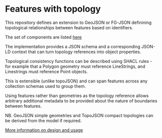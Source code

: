 # Features with topology

This repository defines an extension to GeoJSON or FG-JSON definining topological relationships between features based on identifiers.

The set of components are listed [here](https://ogcincubator.github.io/topo-feature/)

The implementation provides a JSON schema and a corresponding JSON-LD context that can turn topology references into object properties.

Topological consistency functions can be described using SHACL rules - for example that a Polygon geometry must reference LineStrings, and Linestrings must reference Point objects. 

This is extensible (unlike topoJSON) and can span features across any collection schemas used to group them.

Using features rather than geometries as the topology reference allows arbitrary additional metadata to be provided about the nature of boundaries between features.

NB. GeoJSON simple geometries and TopoJSON compact topologies can be derived from the model if required.

[More information on design and usage](https://github.com/opengeospatial/bblock-template/blob/master/USAGE.md)


